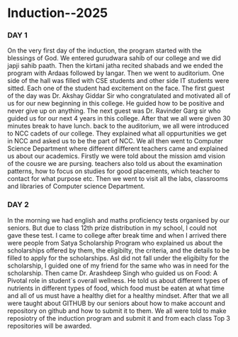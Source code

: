 # Induction--2025

### DAY 1
On the very first day of the induction, the program started with the blessings of God. We entered gurudwara sahib of our college and we did japji sahib paath. Then the kirtani jatha recited shabads and we ended the program with Ardaas followed by langar.
Then we went to auditorium. One side of the hall was filled with CSE students and other side IT students were sitted. Each one of the student had excitement on the face.
The first guest of the day was Dr. Akshay Giddar Sir who congratulated and motivated all of us for our new beginning in this college. He guided how to be positive and never give up on anything.
The next guest was Dr. Ravinder Garg sir who guided us for our next 4 years in this college.
After that we all were given 30 minutes break to have lunch. back to the auditorium, we all were introduced to NCC cadets of our college. They explained what all oppurtunities we get in NCC and asked us to be the part of NCC.
We all then went to Computer Science Department where different different teachers came and explained us about our academics. Firstly we  were told about the mission amd vision of the cousre we are pursing. teachers also told us about the examination patterns, how to focus on studies for good placements, which teacher to contact for what purpose etc. Then we went to visit all the labs, classrooms and libraries of Computer science Department.

### DAY 2
In the morning we had english and maths proficiency tests organised by our seniors. But due to class 12th prize distribution in my school, I could not gave these test. 
I came to college after break time and when I arrived there were people from Satya Scholarship Program who explained us about the scholarships offered by them, the eligibilty, the criteria, and the details to be filled to apply for the scholarships. AsI did not fall under the eligibilty for the scholarship, I guided one of my friend for the same who was in need for the scholarship.
Then came Dr. Arashdeep Singh who guided us on Food: A Pivotal role in student`s overall wellness. He told us about different types of nutrients in different types of food, which food must be eaten at what time and all of us must have a healthy diet for a healthy mindset.
After that we all were taught about GITHUB by our seniors about how to make account and repository on github and how to submit it to them. We all were told to make reposiotry of the induction program and submit it and from each class Top 3 repositories will be awarded.
